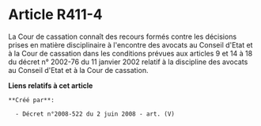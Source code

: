 # Article R411-4

La Cour de cassation connaît des recours formés contre les décisions prises en matière disciplinaire à l'encontre des avocats
au Conseil d'Etat et à la Cour de cassation dans les conditions prévues aux articles 9 et 14 à 18 du décret n° 2002-76 du 11
janvier 2002 relatif à la discipline des avocats au Conseil d'Etat et à la Cour de cassation.

**Liens relatifs à cet article**

	**Créé par**:

	  - Décret n°2008-522 du 2 juin 2008 - art. (V)

